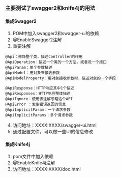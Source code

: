 ### 主要测试了swagger2和knife4j的用法

#### 集成Swagger2
1. POM中加入swagger2和swagger-ui的依赖
2. @EnableSwagger2注解
3. 重要注解
```shell script
@Api：修饰整个类，描述Controller的作用
@ApiOperation：描述一个类的一个方法，或者说一个接口
@ApiParam：单个参数描述
@ApiModel：用对象来接收参数
@ApiModelProperty：用对象接收参数时，描述对象的一个字段

@ApiResponse：HTTP响应其中1个描述
@ApiResponses：HTTP响应整体描述
@ApiIgnore：使用该注解忽略这个API
@ApiError ：发生错误返回的信息
@ApiImplicitParam：一个请求参数
@ApiImplicitParams：多个请求参数
```
4. 访问地址：XXXX:XXXX/swagger-ui.html
5. 通过配置文件，可以做一些UI的信息修改


#### 集成Knife4j
1. pom文件中加入依赖
2. @EnableKnife4j注解
3. 访问地址：XXXX:XXXX/doc.html
